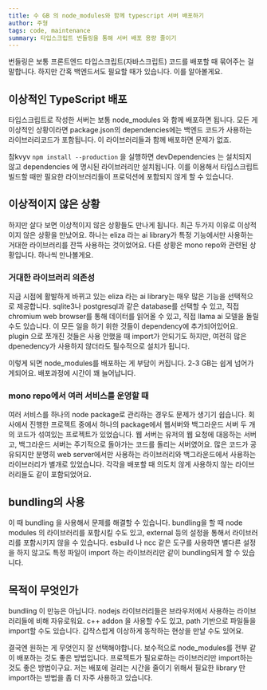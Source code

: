 ```yaml
---
title: 수 GB 의 node_modules와 함께 typescript 서버 배포하기
author: 주형
tags: code, maintenance
summary: 타입스크립트 번들링을 통해 서버 배포 용량 줄이기
---
```


번들링은 보통 프론트엔드 타입스크립트(자바스크립트) 코드를 배포할 때 묶어주는 걸 말합니다. 하지만 간혹 백엔드서도 필요할 때가 있습니다. 이를 알아볼게요.

## 이상적인 TypeScript 배포

타입스크립트로 작성한 서버는 보통 node_modules 와 함께 배포하면 됩니다. 모든 게 이상적인 상황이라면 package.json의 dependencies에는 백엔드 코드가 사용하는 라이브러리코드가 포함됩니다. 이 라이브러리들과 함께 배포하면 문제가 없죠.

참kvyv `npm install --production` 을 실행하면 devDependencies 는 설치되지 않고 dependencies 에 명시된 라이브러리만 설치됩니다. 이를 이용해서 타입스크립트 빌드할 때만 필요한 라이브러리들이 프로덕션에 포함되지 않게 할 수 있습니다.

## 이상적이지 않은 상황

하지만 살다 보면 이상적이지 않은 상황들도 만나게 됩니다. 최근 두가지 이유로 이상적이지 않은 상황을 만났어요. 하나는 eliza 라는 ai library가 특정 기능에서만 사용하는 거대한 라이브러리를 잔뜩 사용하는 것이었어요. 다른 상황은 mono repo와 관련된 상황입니다. 하나씩 만나볼게요.

### 거대한 라이브러리 의존성

지금 시점에 활발하게 바뀌고 있는 eliza 라는 ai library는 매우 많은 기능을 선택적으로 제공합니다. sqlite3나 postgresql과 같은 database를 선택할 수 있고, 직접 chromium web browser를 통해 데이터를 읽어올 수 있고, 직접 llama ai 모델을 돌릴 수도 있습니다. 이 모든 일을 하기 위한 것들이 dependency에 추가되어있어요. plugin 으로 쪼개진 것들은 사용 안했을 때 import가 안되기도 하지만, 여전히 많은 dpenedency가 사용하지 않더라도 필수적으로 설치가 됩니다.

이렇게 되면 node_modules를 배포하는 게 부담이 커집니다. 2-3 GB는 쉽게 넘어가게되어요. 배포과정에 시간이 꽤 늘어납니다.

### mono repo에서 여러 서비스를 운영할 때

여러 서비스를 하나의 node package로 관리하는 경우도 문제가 생기기 쉽습니다. 회사에서 진행한 프로젝트 중에서 하나의 package에서 웹서버와 백그라운드 서버 두 개의 코드가 섞여있는 프로젝트가 있었습니다. 웹 서버는 유저의 웹 요청에 대응하는 서버고, 백그라운드 서버는 주기적으로 돌아가는 코드를 돌리는 서버였어요. 많은 코드가 공유되지만 분명히 web server에서만 사용하는 라이브러리와 백그라운드에서 사용하는 라이브러리가 별개로 있었습니다. 각각을 배포할 때 의도치 않게 사용하지 않는 라이브러리들도 같이 포함되었어요.

## bundling의 사용

이 때 bundling 을 사용해서 문제를 해결할 수 있습니다. bundling을 할 때 node modules 의 라이브러리를 포함시킬 수도 있고, external 등의 설정을 통해서 라이브러리를 포함시키지 않을 수 있습니다. esbuild 나 ncc 같은 도구를 사용하면 별다른 설정을 하지 않고도 특정 파일이 import 하는 라이브러리만 같이 bundling되게 할 수 있습니다.

## 목적이 무엇인가

bundling 이 만능은 아닙니다. nodejs 라이브러리들은 브라우저에서 사용하는 라이브러리들에 비해 자유로워요. c++ addon 을 사용할 수도 있고, path 기반으로 파일들을 import할 수도 있습니다. 갑작스럽게 이상하게 동작하는 현상을 만날 수도 있어요.

결국엔 원하는 게 무엇인지 잘 선택해야합니다. 보수적으로 node_modules를 전부 같이 배포하는 것도 좋은 방법입니다. 프로젝트가 필요로하는 라이브러리만 import하는 것도 좋은 방법이구요. 저는 배포에 걸리는 시간을 줄이기 위해서 필요한 library 만 import하는 방법을 좀 더 자주 사용하고 있습니다.
